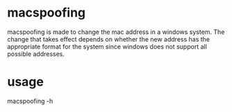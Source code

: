 # macspoofing

macspoofing is made to change the mac address in a windows system.
The change that takes effect depends on whether the new address has the appropriate format for 
the system since windows does not support all possible addresses.

# usage
macspoofing -h
